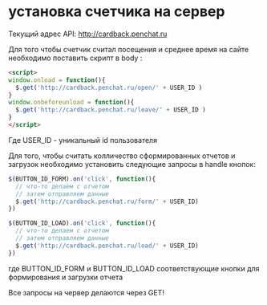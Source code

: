 # установка счетчика на сервер

Текущий адрес API: http://cardback.penchat.ru

Для того чтобы счетчик считал посещения и среднее время на сайте необходимо 
поставить скрипт в body :

```html
<script>
window.onload = function(){
  $.get('http://cardback.penchat.ru/open/' + USER_ID )
}
window.onbeforeunload = function(){
  $.get('http://cardback.penchat.ru/leave/' + USER_ID )
}
</script>
```

Где USER_ID - уникальный id пользователя

Для того, чтобы считать колличество сформированных отчетов и загрузок необходимо 
установить следующие запросы в handle кнопок:

```js
$(BUTTON_ID_FORM).on('click', function(){
  // что-то делаем с отчетом
  // затем отправляем данные 
  $.get('http://cardback.penchat.ru/form/' + USER_ID)
})

$(BUTTON_ID_LOAD).on('click', function(){
  // что-то делаем с отчетом
  // затем отправляем данные 
  $.get('http://cardback.penchat.ru/load/' + USER_ID)
})
```

где BUTTON_ID_FORM и BUTTON_ID_LOAD соответствующие кнопки для формирования и загрузки отчета

Все запросы на червер делаются через GET!


